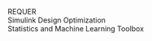 REQUER  
Simulink Design Optimization                          
Statistics and Machine Learning Toolbox
